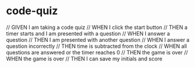 # code-quiz
// GIVEN I am taking a code quiz
// WHEN I click the start button
// THEN a timer starts and I am presented with a question
// WHEN I answer a question
// THEN I am presented with another question
// WHEN I answer a question incorrectly
// THEN time is subtracted from the clock
// WHEN all questions are answered or the timer reaches 0
// THEN the game is over
// WHEN the game is over
// THEN I can save my initials and score
